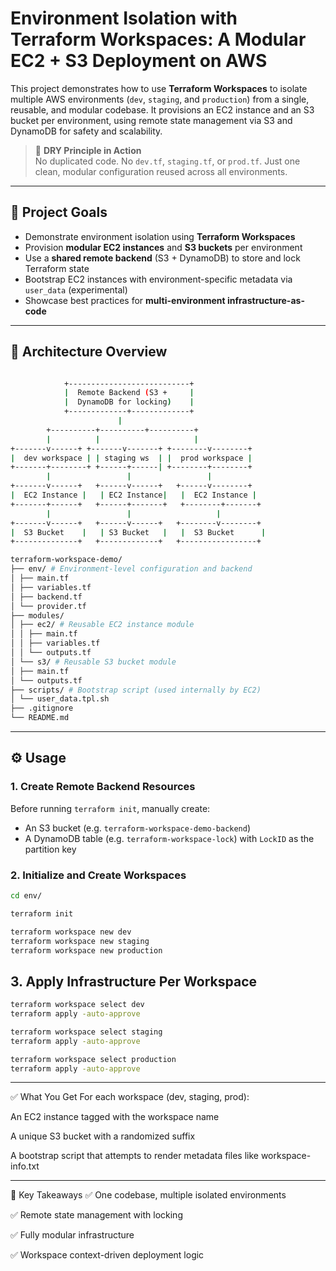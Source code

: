 # Environment Isolation with Terraform Workspaces: A Modular EC2 + S3 Deployment on AWS

This project demonstrates how to use **Terraform Workspaces** to isolate multiple AWS environments (`dev`, `staging`, and `production`) from a single, reusable, and modular codebase. It provisions an EC2 instance and an S3 bucket per environment, using remote state management via S3 and DynamoDB for safety and scalability.

> 🔁 **DRY Principle in Action**  
> No duplicated code. No `dev.tf`, `staging.tf`, or `prod.tf`. Just one clean, modular configuration reused across all environments.

---

## 🚀 Project Goals

- Demonstrate environment isolation using **Terraform Workspaces**
- Provision **modular EC2 instances** and **S3 buckets** per environment
- Use a **shared remote backend** (S3 + DynamoDB) to store and lock Terraform state
- Bootstrap EC2 instances with environment-specific metadata via `user_data` (experimental)
- Showcase best practices for **multi-environment infrastructure-as-code**

---

## 🧱 Architecture Overview

```bash

            +---------------------------+
            |  Remote Backend (S3 +     |
            |  DynamoDB for locking)    |
            +-------------+-------------+
                        |
        +----------+----------+----------+
        |          |                     |
+-------v------+ +-------v-------+ +--------v--------+
|  dev workspace | | staging ws  | |  prod workspace |
+-------+--------+ +------+------| +--------+--------+
        |                 |                 |
+-------v------+   +------v------+   +------v--------+
|  EC2 Instance |   | EC2 Instance|   |  EC2 Instance |
+-------+------+   +------+-------+   +--------+-------+
        |                 |                   |
+-------v------+   +------v------+   +--------v--------+
|  S3 Bucket    |   | S3 Bucket   |   |  S3 Bucket      |
+--------------+   +-------------+   +-----------------+

```

```bash
terraform-workspace-demo/
├── env/ # Environment-level configuration and backend
│ ├── main.tf
│ ├── variables.tf
│ ├── backend.tf
│ └── provider.tf
├── modules/
│ ├── ec2/ # Reusable EC2 instance module
│ │ ├── main.tf
│ │ ├── variables.tf
│ │ └── outputs.tf
│ └── s3/ # Reusable S3 bucket module
│ ├── main.tf
│ └── outputs.tf
├── scripts/ # Bootstrap script (used internally by EC2)
│ └── user_data.tpl.sh
├── .gitignore
└── README.md

```

---

## ⚙️ Usage

### 1. Create Remote Backend Resources

Before running `terraform init`, manually create:

- An S3 bucket (e.g. `terraform-workspace-demo-backend`)
- A DynamoDB table (e.g. `terraform-workspace-lock`) with `LockID` as the partition key

### 2. Initialize and Create Workspaces

```bash
cd env/

terraform init

terraform workspace new dev
terraform workspace new staging
terraform workspace new production

```

## 3. Apply Infrastructure Per Workspace

```bash
terraform workspace select dev
terraform apply -auto-approve

terraform workspace select staging
terraform apply -auto-approve

terraform workspace select production
terraform apply -auto-approve

```

---

✅ What You Get
For each workspace (dev, staging, prod):

An EC2 instance tagged with the workspace name

A unique S3 bucket with a randomized suffix

A bootstrap script that attempts to render metadata files like workspace-info.txt

---

📌 Key Takeaways
✅ One codebase, multiple isolated environments

✅ Remote state management with locking

✅ Fully modular infrastructure

✅ Workspace context-driven deployment logic